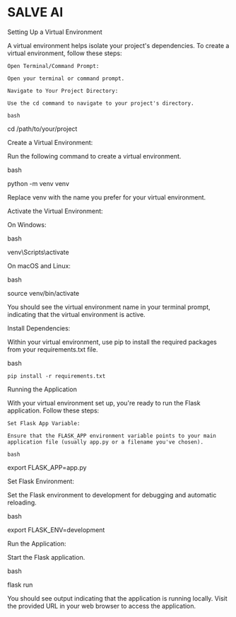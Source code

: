# SALVE AI

Setting Up a Virtual Environment

A virtual environment helps isolate your project's dependencies. To create a virtual environment, follow these steps:

    Open Terminal/Command Prompt:

    Open your terminal or command prompt.

    Navigate to Your Project Directory:

    Use the cd command to navigate to your project's directory.

    bash

cd /path/to/your/project

Create a Virtual Environment:

Run the following command to create a virtual environment.

bash

python -m venv venv

Replace venv with the name you prefer for your virtual environment.

Activate the Virtual Environment:

On Windows:

bash

venv\Scripts\activate

On macOS and Linux:

bash

source venv/bin/activate

You should see the virtual environment name in your terminal prompt, indicating that the virtual environment is active.

Install Dependencies:

Within your virtual environment, use pip to install the required packages from your requirements.txt file.

bash

    pip install -r requirements.txt

Running the Application

With your virtual environment set up, you're ready to run the Flask application. Follow these steps:

    Set Flask App Variable:

    Ensure that the FLASK_APP environment variable points to your main application file (usually app.py or a filename you've chosen).

    bash

export FLASK_APP=app.py

Set Flask Environment:

Set the Flask environment to development for debugging and automatic reloading.

bash

export FLASK_ENV=development

Run the Application:

Start the Flask application.

bash

flask run

You should see output indicating that the application is running locally. Visit the provided URL in your web browser to access the application.
